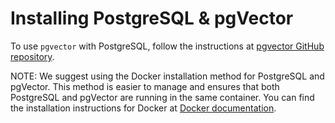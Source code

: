 # Installing PostgreSQL & pgVector

To use `pgvector` with PostgreSQL, follow the instructions at  [pgvector GitHub repository](https://github.com/pgvector/pgvector#installation).

NOTE:  We suggest using the Docker installation method for PostgreSQL and pgVector. This method is easier to manage and ensures that both PostgreSQL and pgVector are running in the same container. You can find the installation instructions for Docker at [Docker documentation](https://docs.docker.com/get-docker/).


